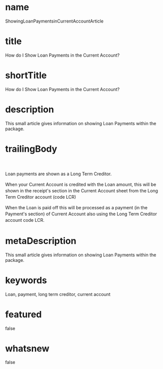 # name
ShowingLoanPaymentsinCurrentAccountArticle

# title
How do I Show Loan Payments in the Current Account?

# shortTitle
How do I Show Loan Payments in the Current Account?

# description
This small article gives information on showing Loan Payments within the package.

# trailingBody
<p>
    <span style="line-height: 1.4285715;">
        <br>
    </span>
</p>
<p>
    <span style="line-height: 1.4285715;">Loan payments are shown as a Long Term Creditor.</span>
</p>
<p>
    <span style="line-height: 1.4285715;">When your Current Account is credited with the Loan amount, this will be shown in the receipt's section in the Current Account sheet from the Long Term Creditor account (code LCR) </span>
</p>
<p>
    <span style="line-height: 1.4285715;">When the Loan is paid off this will be processed as a payment (in the Payment's section) of Current Account also using the Long Term Creditor account code LCR.&nbsp;</span>
</p>


# metaDescription
This small article gives information on showing Loan Payments within the package.

# keywords
Loan, payment, long term creditor, current account

# featured
false

# whatsnew
false
